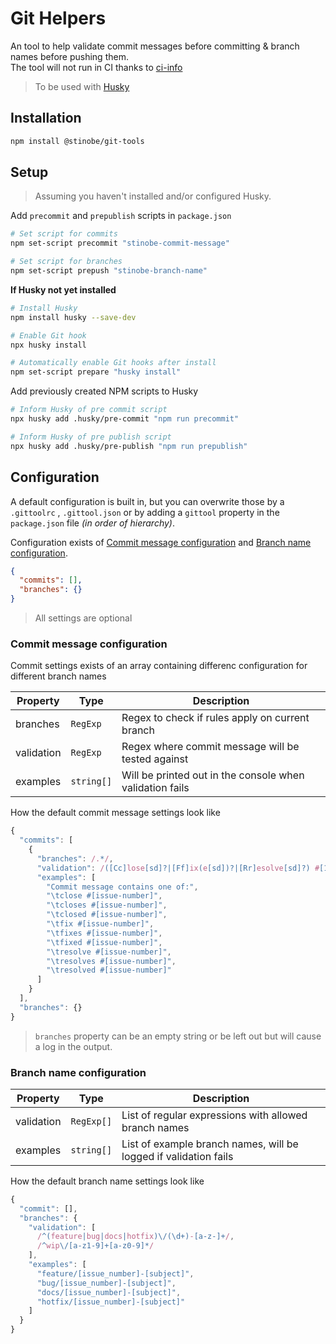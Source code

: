 # Git Helpers

An tool to help validate commit messages before committing & branch names before pushing them.  
The tool will not run in CI thanks to [ci-info](https://www.npmjs.com/package/ci-info)

> To be used with [Husky](https://typicode.github.io/husky/#/)

## Installation

```bash
npm install @stinobe/git-tools
```

## Setup

> Assuming you haven't installed and/or configured Husky.

Add `precommit` and `prepublish` scripts in `package.json`

```bash
# Set script for commits
npm set-script precommit "stinobe-commit-message"

# Set script for branches
npm set-script prepush "stinobe-branch-name"
```

**If Husky not yet installed**

```bash
# Install Husky
npm install husky --save-dev

# Enable Git hook
npx husky install

# Automatically enable Git hooks after install
npm set-script prepare "husky install"
```

Add previously created NPM scripts to Husky

```bash
# Inform Husky of pre commit script
npx husky add .husky/pre-commit "npm run precommit"

# Inform Husky of pre publish script
npx husky add .husky/pre-publish "npm run prepublish"
```

## Configuration

A default configuration is built in, but you can overwrite those by a `.gittoolrc` , `.gittool.json` or by adding a `gittool` property in the `package.json` file _(in order of hierarchy)_.

Configuration exists of [Commit message configuration](#commit-message-configuration) and [Branch name configuration](#branch-name-configuration).

```json
{
  "commits": [],
  "branches": {}
}
```

> All settings are optional

### Commit message configuration

Commit settings exists of an array containing differenc configuration for different branch names

| Property   | Type       | Description                                              |
| ---------- | ---------- | -------------------------------------------------------- |
| branches   | `RegExp`   | Regex to check if rules apply on current branch          |
| validation | `RegExp`   | Regex where commit message will be tested against        |
| examples   | `string[]` | Will be printed out in the console when validation fails |

How the default commit message settings look like

```javascript
{
  "commits": [
    {
      "branches": /.*/,
      "validation": /([Cc]lose[sd]?|[Ff]ix(e[sd])?|[Rr]esolve[sd]?) #[1-9]+\d*/,
      "examples": [
        "Commit message contains one of:",
        "\tclose #[issue-number]",
        "\tcloses #[issue-number]",
        "\tclosed #[issue-number]",
        "\tfix #[issue-number]",
        "\tfixes #[issue-number]",
        "\tfixed #[issue-number]",
        "\tresolve #[issue-number]",
        "\tresolves #[issue-number]",
        "\tresolved #[issue-number]"
      ]
    }
  ],
  "branches": {}
}
```

> `branches` property can be an empty string or be left out but will cause a log in the output.

### Branch name configuration

| Property   | Type       | Description                                                      |
| ---------- | ---------- | ---------------------------------------------------------------- |
| validation | `RegExp[]` | List of regular expressions with allowed branch names            |
| examples   | `string[]` | List of example branch names, will be logged if validation fails |

How the default branch name settings look like

```javascript
{
  "commit": [],
  "branches": {
    "validation": [
      /^(feature|bug|docs|hotfix)\/(\d+)-[a-z-]+/,
      /^wip\/[a-z1-9]+[a-z0-9]*/
    ],
    "examples": [
      "feature/[issue_number]-[subject]",
      "bug/[issue_number]-[subject]",
      "docs/[issue_number]-[subject]",
      "hotfix/[issue_number]-[subject]"
    ]
  }
}
```
